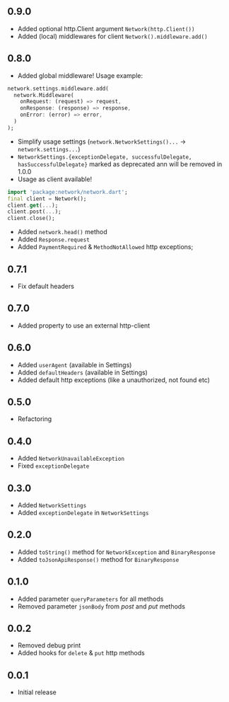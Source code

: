 [comment]: <> (Changelog bum example)
[comment]: <> (## version)
[comment]: <> (### Breaking Changes or ### New Features)
[comment]: <> (* Change description)

## 0.9.0

* Added optional http.Client argument `Network(http.Client())`
* Added (local) middlewares for client `Network().middleware.add()`

## 0.8.0

* Added global middleware! Usage example:
```dart
network.settings.middleware.add(
  network.Middleware(
    onRequest: (request) => request,
    onResponse: (response) => response,
    onError: (error) => error,
  )
);
```
* Simplify usage settings (`network.NetworkSettings()...` -> `network.settings...`) 
* `NetworkSettings.{exceptionDelegate, successfulDelegate, hasSuccessfulDelegate}` marked as deprecated ann will be removed in 1.0.0
* Usage as client available!
```dart
import 'package:network/network.dart';
final client = Network();
client.get(...);
client.post(...);
client.close();
```
* Added `network.head()` method
* Added `Response.request`
* Added `PaymentRequired` & `MethodNotAllowed` http exceptions;

## 0.7.1

* Fix default headers

## 0.7.0 

* Added property to use an external http-client

## 0.6.0

* Added `userAgent` (available in Settings)
* Added `defaultHeaders` (available in Settings)
* Added default http exceptions (like a unauthorized, not found etc)

## 0.5.0 

* Refactoring

## 0.4.0

* Added `NetworkUnavailableException`
* Fixed `exceptionDelegate`

## 0.3.0

* Added `NetworkSettings`
* Added `exceptionDelegate` in `NetworkSettings`

## 0.2.0

* Added `toString()` method for `NetworkException` and `BinaryResponse`
* Added `toJsonApiResponse()` method for `BinaryResponse`

## 0.1.0

* Added parameter `queryParameters` for all methods
* Removed parameter `jsonBody` from *post* and *put* methods

## 0.0.2

* Removed debug print
* Added hooks for `delete` & `put` http methods

## 0.0.1

* Initial release
